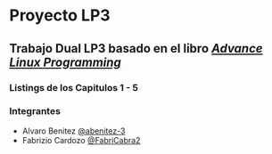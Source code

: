 # Proyecto LP3
## Trabajo Dual LP3 basado en el libro [_Advance Linux Programming_](https://richard.esplins.org/static/downloads/linux_book.pdf)
### Listings de los Capitulos 1 - 5
### Integrantes
* Alvaro Benitez [@abenitez-3](https://github.com/abenitez-3)
* Fabrizio Cardozo [@FabriCabra2](https://github.com/FabriCabra2)
